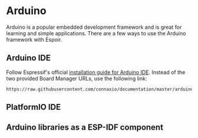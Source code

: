 # Arduino
Arduino is a popular embedded development framework and is great for learning and simple applications. There are a few ways to use the Arduino framework with Espoir.

## Arduino IDE
Follow Espressif's official [installation guide for Arduino IDE](https://docs.espressif.com/projects/arduino-esp32/en/latest/installing.html#installing-using-arduino-ide). Instead of the two provided Board Manager URLs, use the following link:
```
https://raw.githubusercontent.com/connaxio/documentation/master/arduino/package_connaxio_index.json
```


## PlatformIO IDE



## Arduino libraries as a ESP-IDF component
